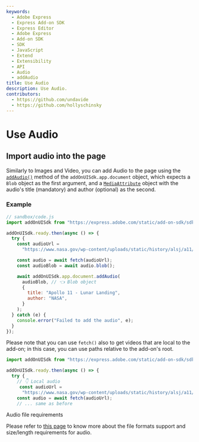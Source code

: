 ```yaml
---
keywords:
  - Adobe Express
  - Express Add-on SDK
  - Express Editor
  - Adobe Express
  - Add-on SDK
  - SDK
  - JavaScript
  - Extend
  - Extensibility
  - API
  - Audio
  - addAudio
title: Use Audio
description: Use Audio.
contributors:
  - https://github.com/undavide
  - https://github.com/hollyschinsky
---
```


# Use Audio

## Import audio into the page

Similarly to Images and Video, you can add Audio to the page using the [`addAudio()`](../../../references/addonsdk/app-document.md#addaudio) method of the `addOnUISdk.app.document` object, which expects a `Blob` object as the first argument, and a [`MediaAttribute`](../../../references/addonsdk/app-document.md#mediaattributes) object with the audio's title (mandatory) and author (optional) as the second.

### Example

```js
// sandbox/code.js
import addOnUISdk from "https://express.adobe.com/static/add-on-sdk/sdk.js";

addOnUISdk.ready.then(async () => {
  try {
    const audioUrl =
      "https://www.nasa.gov/wp-content/uploads/static/history/alsj/a11/a11a1021133-3114.mp3";

    const audio = await fetch(audioUrl);
    const audioBlob = await audio.blob();

    await addOnUISdk.app.document.addAudio(
      audioBlob, // 👈 Blob object
      {
        title: "Apollo 11 - Lunar Landing",
        author: "NASA",
      }
    );
  } catch (e) {
    console.error("Failed to add the audio", e);
  }
});
```

Please note that you can use `fetch()` also to get videos that are local to the add-on; in this case, you can use paths relative to the add-on's root.

```js
import addOnUISdk from "https://express.adobe.com/static/add-on-sdk/sdk.js";

addOnUISdk.ready.then(async () => {
  try {
    // 👇 Local audio
     const audioUrl =
      "https://www.nasa.gov/wp-content/uploads/static/history/alsj/a11/a11a1021133-3114.mp3";
    const audio = await fetch(audioUrl);
    // ... same as before
```

<InlineAlert slots="header, text" variant="info"/>

Audio file requirements

Please refer to [this page](https://helpx.adobe.com/au/express/create-and-edit-videos/change-file-formats/video-quick-actions-requirements.html) to know more about the file formats support and size/length requirements for audio.
